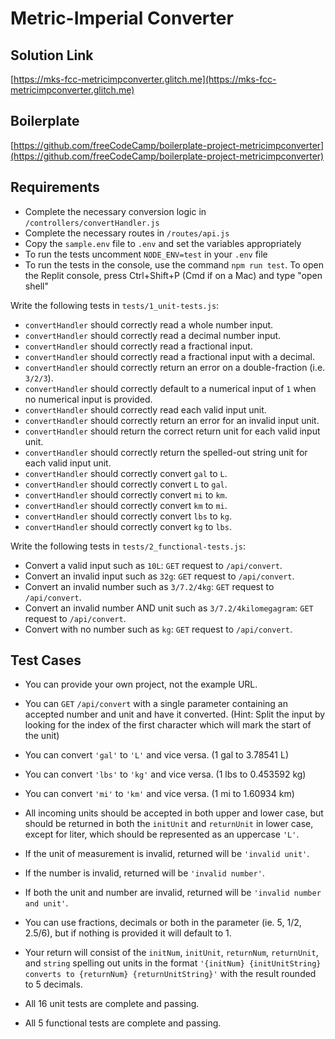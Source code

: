 # Metric-Imperial Converter


## Solution Link

[https://mks-fcc-metricimpconverter.glitch.me](https://mks-fcc-metricimpconverter.glitch.me)


## Boilerplate

[https://github.com/freeCodeCamp/boilerplate-project-metricimpconverter](https://github.com/freeCodeCamp/boilerplate-project-metricimpconverter)

## Requirements

* Complete the necessary conversion logic in `/controllers/convertHandler.js`
* Complete the necessary routes in `/routes/api.js`
* Copy the `sample.env` file to `.env` and set the variables appropriately
* To run the tests uncomment `NODE_ENV=test` in your `.env` file
* To run the tests in the console, use the command `npm run test`. To open the Replit console, press Ctrl+Shift+P (Cmd if on a Mac) and type "open shell"

Write the following tests in `tests/1_unit-tests.js`:

* `convertHandler` should correctly read a whole number input.
* `convertHandler` should correctly read a decimal number input.
* `convertHandler` should correctly read a fractional input.
* `convertHandler` should correctly read a fractional input with a decimal.
* `convertHandler` should correctly return an error on a double-fraction (i.e. `3/2/3`).
* `convertHandler` should correctly default to a numerical input of `1` when no numerical input is provided.
* `convertHandler` should correctly read each valid input unit.
* `convertHandler` should correctly return an error for an invalid input unit.
* `convertHandler` should return the correct return unit for each valid input unit.
* `convertHandler` should correctly return the spelled-out string unit for each valid input unit.
* `convertHandler` should correctly convert `gal` to `L`.
* `convertHandler` should correctly convert `L` to `gal`.
* `convertHandler` should correctly convert `mi` to `km`.
* `convertHandler` should correctly convert `km` to `mi`.
* `convertHandler` should correctly convert `lbs` to `kg`.
* `convertHandler` should correctly convert `kg` to `lbs`.

Write the following tests in `tests/2_functional-tests.js`:

* Convert a valid input such as `10L`: `GET` request to `/api/convert`.
* Convert an invalid input such as `32g`: `GET` request to `/api/convert`.
* Convert an invalid number such as `3/7.2/4kg`: `GET` request to `/api/convert`.
* Convert an invalid number AND unit such as `3/7.2/4kilomegagram`: `GET` request to `/api/convert`.
* Convert with no number such as `kg`: `GET` request to `/api/convert`.

## Test Cases

* You can provide your own project, not the example URL.

* You can `GET` `/api/convert` with a single parameter containing an accepted number and unit and have it converted. (Hint: Split the input by looking for the index of the first character which will mark the start of the unit)

* You can convert `'gal'` to `'L'` and vice versa. (1 gal to 3.78541 L)

* You can convert `'lbs'` to `'kg'` and vice versa. (1 lbs to 0.453592 kg)

* You can convert `'mi'` to `'km'` and vice versa. (1 mi to 1.60934 km)

* All incoming units should be accepted in both upper and lower case, but should be returned in both the `initUnit` and `returnUnit` in lower case, except for liter, which should be represented as an uppercase `'L'`.

* If the unit of measurement is invalid, returned will be `'invalid unit'`.

* If the number is invalid, returned will be `'invalid number'`.

* If both the unit and number are invalid, returned will be `'invalid number and unit'`.

* You can use fractions, decimals or both in the parameter (ie. 5, 1/2, 2.5/6), but if nothing is provided it will default to 1.

* Your return will consist of the `initNum`, `initUnit`, `returnNum`, `returnUnit`, and `string` spelling out units in the format `'{initNum} {initUnitString} converts to {returnNum} {returnUnitString}'` with the result rounded to 5 decimals.

* All 16 unit tests are complete and passing.

* All 5 functional tests are complete and passing.
